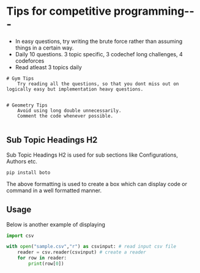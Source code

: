 # Tips for competitive programming---
* In easy questions, try writing the brute force rather than assuming things in a certain way.
* Daily 10 questions. 3 topic specific, 3 codechef long challenges, 4 codeforces
* Read atleast 3 topics daily

````
# Gym Tips
    Try reading all the questions, so that you dont miss out on logically easy but implementation heavy questions.
    
````
````
# Geometry Tips
    Avoid using long double unnecessarily.
    Comment the code whenever possible.
    
````

## Sub Topic Headings H2
Sub Topic Headings H2 is used for sub sections like Configurations, Authors etc.

````
pip install boto
````

The above formatting is used to create a box which can display code or command in a well formatted manner.


## Usage

Below is another example of displaying
````python
import csv

with open("sample.csv","r") as csvinput: # read input csv file
    reader = csv.reader(csvinput) # create a reader
    for row in reader:
        print(row[0])
````
